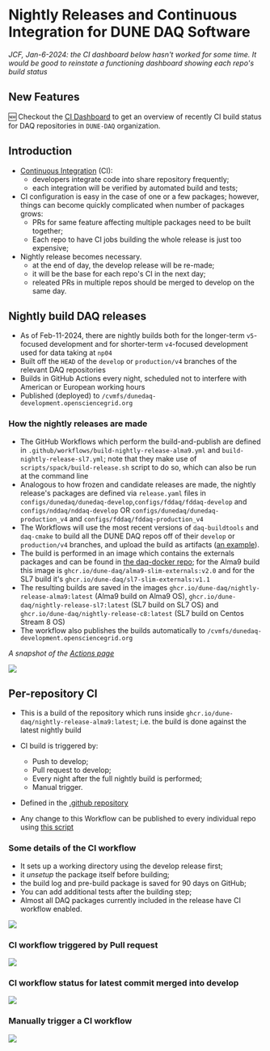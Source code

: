 # Nightly Releases and Continuous Integration for DUNE DAQ Software



_JCF, Jan-6-2024: the CI dashboard below hasn't worked for some time. It would be good to reinstate a functioning dashboard showing each repo's build status_
## New Features

🆕 Checkout the [CI Dashboard](https://tiny.one/dunedaq-ci-dashboard) to get an overview of recently CI build status for DAQ repositories in `DUNE-DAQ` organization.

## Introduction

* [Continuous Integration](https://en.wikipedia.org/wiki/Continuous_integration) (CI):
    * developers integrate code into share repository frequently;
    * each integration will be verified by automated build and tests;
* CI configuration is easy in the case of one or a few packages; however, things can become quickly complicated when number of packages grows:
    * PRs for same feature affecting multiple packages need to be built together;
    * Each repo to have CI jobs building the whole release is just too expensive;
* Nightly release becomes necessary.
    * at the end of day, the develop release will be re-made;
    * it will be the base for each repo's CI in the next day;
    * releated PRs in multiple repos should be merged to develop on the same day.


## Nightly build DAQ releases

- As of Feb-11-2024, there are nightly builds both for the longer-term `v5`-focused development and for shorter-term `v4`-focused development used for data taking at `np04`
- Built off the `HEAD` of the `develop` or `production/v4` branches of the relevant DAQ repositories
- Builds in GitHub Actions every night, scheduled not to interfere with American or European working hours
- Published (deployed) to `/cvmfs/dunedaq-development.opensciencegrid.org`

### How the nightly releases are made

- The GitHub Workflows which perform the build-and-publish are defined in `.github/workflows/build-nightly-release-alma9.yml` and `build-nightly-release-sl7.yml`; note that they make use of `scripts/spack/build-release.sh` script to do so, which can also be run at the command line
- Analogous to how frozen and candidate releases are made, the nightly release's packages are defined via `release.yaml` files in `configs/dunedaq/dunedaq-develop`,`configs/fddaq/fddaq-develop` and `configs/nddaq/nddaq-develop` OR `configs/dunedaq/dunedaq-production_v4` and `configs/fddaq/fddaq-production_v4`
- The Workflows will use the most recent versions of `daq-buildtools` and `daq-cmake` to build all the DUNE DAQ repos off of their `develop` or `production/v4` branches, and upload the build as artifacts ([an example](https://github.com/DUNE-DAQ/daq-release/actions/runs/7435650740)).
- The build is performed in an image which contains the externals packages and can be found in [the daq-docker repo](https://github.com/DUNE-DAQ/daq-docker); for the Alma9 build this image is `ghcr.io/dune-daq/alma9-slim-externals:v2.0` and for the SL7 build it's `ghcr.io/dune-daq/sl7-slim-externals:v1.1` 
- The resulting builds are saved in the images `ghcr.io/dune-daq/nightly-release-alma9:latest` (Alma9 build on Alma9 OS), `ghcr.io/dune-daq/nightly-release-sl7:latest` (SL7 build on SL7 OS) and `ghcr.io/dune-daq/nightly-release-c8:latest` (SL7 build on Centos Stream 8 OS)
- The workflow also publishes the builds automatically to `/cvmfs/dunedaq-development.opensciencegrid.org` 

_A snapshot of the [Actions page](https://github.com/DUNE-DAQ/daq-release/actions)_

![](https://i.imgur.com/gSITupq.png)

## Per-repository CI

- This is a build of the repository which runs inside `ghcr.io/dune-daq/nightly-release-alma9:latest`; i.e. the build is done against the latest nightly build

- CI build is triggered by:
    - Push to develop;
    - Pull request to develop;
    - Every night after the full nightly build is performed;
    - Manual trigger.

- Defined in the [.github repository](https://github.com/DUNE-DAQ/.github/blob/develop/workflow-templates/dunedaq-develop-cpp-ci.yml)

- Any change to this Workflow can be published to every individual repo using [this script](https://github.com/DUNE-DAQ/daq-release/blob/develop/scripts/github-ci/sync-ci-workflow-to-template.sh)


### Some details of the CI workflow

- It sets up a working directory using the develop release first;
- it *unsetup* the package itself before building;
- the build log and pre-build package is saved for 90 days on GitHub;
- You can add additional tests after the building step;
- Almost all DAQ packages currently included in the release have CI workflow enabled.


![](https://i.imgur.com/9VUQhsy.png)


### CI workflow triggered by Pull request

![](https://i.imgur.com/8LlUitg.png)

### CI workflow status for latest commit merged into develop

![](https://i.imgur.com/SO24De5.png)

### Manually trigger a CI workflow

![](https://i.imgur.com/vSm5vR6.png)

